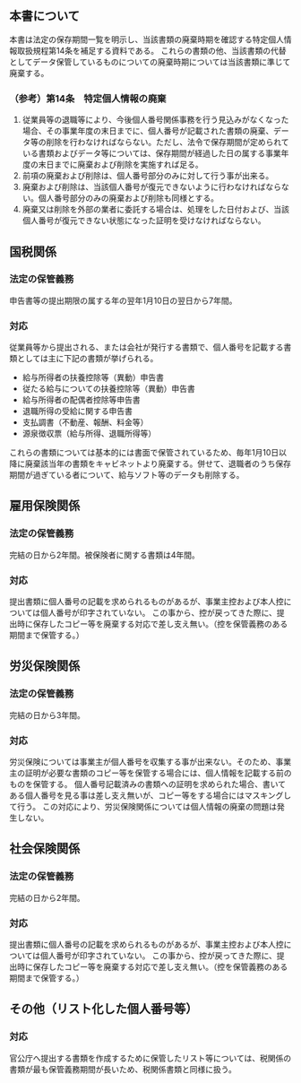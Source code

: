 ## 本書について

本書は法定の保存期間一覧を明示し、当該書類の廃棄時期を確認する特定個人情報取扱規程第14条を補足する資料である。
これらの書類の他、当該書類の代替としてデータ保管しているものについての廃棄時期については当該書類に準じて廃棄する。

### （参考）第14条　特定個人情報の廃棄

1. 従業員等の退職等により、今後個人番号関係事務を行う見込みがなくなった場合、その事業年度の末日までに、個人番号が記載された書類の廃棄、データ等の削除を行わなければならない。ただし、法令で保存期間が定められている書類およびデータ等については、保存期間が経過した日の属する事業年度の末日までに廃棄および削除を実施すれば足る。
2. 前項の廃棄および削除は、個人番号部分のみに対して行う事が出来る。
3. 廃棄および削除は、当該個人番号が復元できないように行わなければならない。個人番号部分のみの廃棄および削除も同様とする。
4. 廃棄又は削除を外部の業者に委託する場合は、処理をした日付および、当該個人番号が復元できない状態になった証明を受けなければならない。

## 国税関係

### 法定の保管義務

申告書等の提出期限の属する年の翌年1月10日の翌日から7年間。

### 対応

従業員等から提出される、または会社が発行する書類で、個人番号を記載する書類としては主に下記の書類が挙げられる。

* 給与所得者の扶養控除等（異動）申告書
* 従たる給与についての扶養控除等（異動）申告書
* 給与所得者の配偶者控除等申告書
* 退職所得の受給に関する申告書
* 支払調書（不動産、報酬、料金等）
* 源泉徴収票（給与所得、退職所得等）

これらの書類については基本的には書面で保管されているため、毎年1月10日以降に廃棄該当年の書類をキャビネットより廃棄する。併せて、退職者のうち保存期間が過ぎている者について、給与ソフト等のデータも削除する。

## 雇用保険関係

### 法定の保管義務

完結の日から2年間。被保険者に関する書類は4年間。

### 対応

提出書類に個人番号の記載を求められるものがあるが、事業主控および本人控については個人番号が印字されていない。
この事から、控が戻ってきた際に、提出時に保存したコピー等を廃棄する対応で差し支え無い。（控を保管義務のある期間まで保管する。）

## 労災保険関係

### 法定の保管義務

完結の日から3年間。

### 対応

労災保険については事業主が個人番号を収集する事が出来ない。そのため、事業主の証明が必要な書類のコピー等を保管する場合には、個人情報を記載する前のものを保管する。
個人番号記載済みの書類への証明を求められた場合、書いてある個人番号を見る事は差し支え無いが、コピー等をする場合にはマスキングして行う。
この対応により、労災保険関係については個人情報の廃棄の問題は発生しない。

## 社会保険関係

### 法定の保管義務

完結の日から2年間。

### 対応

提出書類に個人番号の記載を求められるものがあるが、事業主控および本人控については個人番号が印字されていない。
この事から、控が戻ってきた際に、提出時に保存したコピー等を廃棄する対応で差し支え無い。（控を保管義務のある期間まで保管する。）

## その他（リスト化した個人番号等）

### 対応

官公庁へ提出する書類を作成するために保管したリスト等については、税関係の書類が最も保管義務期間が長いため、税関係書類と同様に扱う。
